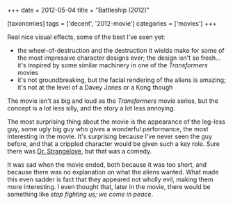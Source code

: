 +++
date = 2012-05-04
title = "Battleship (2012)"

[taxonomies]
tags = ['decent', '2012-movie']
categories = ['movies']
+++

Real nice visual effects, some of the best I've seen yet:

-   the wheel-of-destruction and the destruction it wields make for some
    of the most impressive character designs ever; the design isn't so
    fresh... it's inspired by some similar machinery in one of the
    *Transformers* movies
-   it's not groundbreaking, but the facial rendering of the aliens is
    amazing; it's not at the level of a Davey Jones or a Kong though

The movie isn't as big and loud as the *Transformers* movie series, but
the concept is a lot less silly, and the story a lot less annoying.

The most surprising thing about the movie is the appearance of the
leg-less guy, some ugly big guy who gives a wonderful performance, the
most interesting in the movie. It's surprising because I've never seen
the guy before, and that a crippled character would be given such a key
role. Sure there was [Dr. Strangelove], but that was a comedy.

It was sad when the movie ended, both because it was too short, and
because there was no explanation on what the aliens wanted. What made
this even sadder is fact that they appeared not wholly evil, making them
more interesting. I even thought that, later in the movie, there would
be something like *stop fighting us; we come in peace*.

  [Dr. Strangelove]: http://tshepang.net/dr-strangelove-1964
